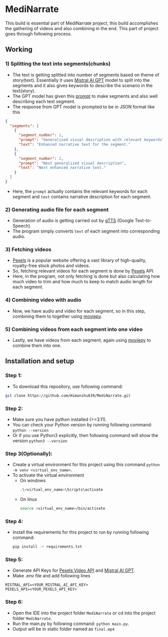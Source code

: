 # MediNarrate

This build is essential part of MediNarrate project, this build accomplishes the gathering of videos and also combining in the end.
This part of project goes through following process.



## Working
### 1) Splitting the text into segments(chunks)
- The text is getting splitted into number of segments based on theme of story(text). Essentially it uses [Mistral AI GPT](https://docs.mistral.ai/api/) model to split into the segments and it also gives keywords to describe the scenario in the text(story).
- The GPT model has given this [prompt](utils/template.txt) to make segments and also well describing each text segment.
- The response from GPT model is prompted to be in JSON format like this
```json
{  
  "segments": [  
    {  
      "segment_number": 1,  
      "prompt": "Generalized visual description with relevant keywords",  
      "text": "Enhanced narrative text for the segment."  
    },  
    {  
      "segment_number": 2,  
      "prompt": "Next generalized visual description",  
      "text": "Next enhanced narrative text."  
    }  
  ]  
}
```
- Here, the `prompt` actually contains the relevant keywords for each segment and `text` contains narrative description for each segment.

### 2) Generating audio file for each segment
- Generation of audio is getting carried out by [gTTS](https://pypi.org/project/gTTS/) (Google Text-to-Speech).
- The program simply converts `text` of each segment into corresponding audio.

### 3) Fetching videos
- [Pexels](https://www.pexels.com/api/) is a popular website offering a vast library of high-quality, royalty-free stock photos and videos.
- So, fetching relevant videos for each segment is done by [Pexels](https://www.pexels.com/api/) API.
- Here, in the program, not only fetching is done but also calculating how much video to trim and how much to keep to match audio length for each segment.

### 4) Combining video with audio
- Now, we have audio and video for each segment, so in this step, combining them to together using [moviepy](https://pypi.org/project/moviepy/).

### 5) Combining videos from each segment into one video
- Lastly, we have videos from each segment, again using [moviepy](https://pypi.org/project/moviepy/) to combine them into one.

## Installation and setup

### Step 1:
- To download this repository, use following command:
```bash
git clone https://github.com/Himanshu639/MediNarrate.git
```

### Step 2: 
- Make sure you have python installed (>=3.11).
- You can check your Python version by running following command:
  `python --version`
- Or if you use Python3 explicitly, then following command will show the version `python3 --version`

### Step 3(Optionally): 
- Create a virtual environment for this project using this command `python -m venv <virtual_env_name>`.
- To activate the virtual environment
  - On windows
    ```powershell
    .\<virtual_env_name>\Scripts\activate
    ```
  - On linux
    ```bash
    source <virtual_env_name>/bin/activate

### Step 4:
- Install the requirements for this project to run by running following command:
  ```bash
  pip install -r requirements.txt
  ```

### Step 5:
- Generate API Keys for [Pexels Video API](https://www.pexels.com/api/) and [Mistral AI GPT](https://docs.mistral.ai/api/).
- Make .env file and add following lines
```
MISTRAL_API=<YOUR_MISTRAL_AI_API_KEY>
PEXELS_API=<YOUR_PEXELS_API_KEY>
```

### Step 6:
- Open the IDE into the project folder `MediNarrate` or cd into the project folder `MediNarrate`.
- Run the main.py by following command: `python main.py`.
- Output will be in static folder named as `final.mp4`
